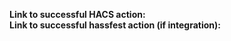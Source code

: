 <!--
DO NOT REQUEST REVIEWS, THAT IS JUST RUDE, IF YOU DO THE PULL REQUEST WILL BE CLOSED!
Make sure to check out the guide here: https://hacs.xyz/docs/publish/start

Do not open a PR without passing actions in your repository that you link to in this PR template.
-->

**Link to successful HACS action:**  
**Link to successful hassfest action (if integration):**  

<!--
Action documentation:
HACS Action: https://hacs.xyz/docs/publish/action
hassfest action: https://developers.home-assistant.io/blog/2020/04/16/hassfest/
-->
